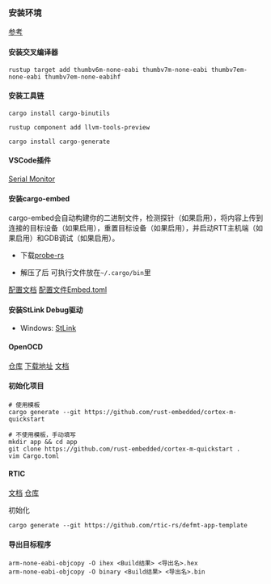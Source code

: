 ### 安装环境
[参考](https://doc.rust-lang.net.cn/stable/embedded-book/intro/install.html)

#### 安装交叉编译器
```shell
rustup target add thumbv6m-none-eabi thumbv7m-none-eabi thumbv7em-none-eabi thumbv7em-none-eabihf
```

#### 安装工具链
```shell
cargo install cargo-binutils

rustup component add llvm-tools-preview

cargo install cargo-generate
```

#### VSCode插件
[Serial Monitor](https://marketplace.visualstudio.com/items?itemName=ms-vscode.vscode-serial-monitor)

#### 安装cargo-embed
cargo-embed会自动构建你的二进制文件，检测探针（如果启用），将内容上传到连接的目标设备（如果启用），重置目标设备（如果启用），并启动RTT主机端（如果启用）和GDB调试（如果启用）。

* 下载[probe-rs](https://github.com/probe-rs/probe-rs/releases)

* 解压了后 可执行文件放在```~/.cargo/bin```里

[配置文档](https://probe.rs/docs/tools/cargo-embed/#configuration)
[配置文件Embed.toml](https://github.com/probe-rs/probe-rs/blob/master/probe-rs-tools/src/bin/probe-rs/cmd/cargo_embed/config/default.toml)

#### 安装StLink Debug驱动
  * Windows: [StLink](https://www.st.com.cn/zh/development-tools/stsw-link009.html?cache=nocache#get-software)

#### OpenOCD
[仓库](https://github.com/openocd-org/openocd)
[下载地址](https://github.com/openocd-org/openocd/releases/)
[文档](https://openocd.org/doc-release/html/index.html)


#### 初始化项目
```shell
# 使用模板
cargo generate --git https://github.com/rust-embedded/cortex-m-quickstart

# 不使用模板，手动填写
mkdir app && cd app
git clone https://github.com/rust-embedded/cortex-m-quickstart .
vim Cargo.toml
```

#### RTIC
[文档](https://rtic.rs/)
[仓库](https://github.com/rtic-rs/rtic)

初始化
```shell
cargo generate --git https://github.com/rtic-rs/defmt-app-template
```

#### 导出目标程序
```shell
arm-none-eabi-objcopy -O ihex <Build结果> <导出名>.hex
arm-none-eabi-objcopy -O binary <Build结果> <导出名>.bin
```